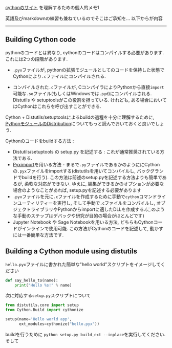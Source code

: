 [cythonのサイト](http://docs.cython.org/en/latest/src/quickstart/build.html) を理解するための個人的メモ1

英語及びmarkdownの練習も兼ねているのでそこはご承知を... 以下からが内容

***

## Building Cython code

pythonのコードとは異なり, cythonのコードはコンパイルする必要があります. これには2つの段階があります.

- `.pyx`ファイルが, pythonの拡張モジュールとしてのコードを保持した状態でCythonにより`.c`ファイルにコンパイルされる.

- コンパイルされた`.c`ファイルが, CコンパイラによりPythonから直接`import`可能な`.so`ファイル(もしくはWindowsでは`.pyd`)にコンパイルされる.
Distutils や setuptoolsがこの役割を担っている. けれども, ある場合においてはCythonはこれらを呼び出すことができる.

Cython + Distutils/setuptoolsによるbuildの過程を十分に理解するために, 
[PythonモジュールのDistribution](https://docs.python.org/3/distributing/index.html)についてもっと読んでおいておくと良いでしょう.


Cythonのコードをbuildする方法 :
- Distutils/setuptools の setup.py を記述する : これが通常推奨されている方法である.
- [Pyximport](http://docs.cython.org/en/latest/src/userguide/source_files_and_compilation.html#pyximport)を用いる方法 - まるで`.py`ファイルであるかのようににCythonの`.pyx`ファイルをimportする(distutilsを用いてコンパイルし, バックグランドでbuildを行う). この方法は前述のsetup.pyを記述する方法よりも簡単であるが, 柔軟な対応ができない. ゆえに, 編集ができるかのオプションが必要な場合のようなことがあれば, setup.pyを記述する必要があります
- `.pyx`ファイルを元に`.c`ファイルを作成するために手動で`cython`コマンドラインユーティリティーを実行し, そして手動で`.c`ファイルをコンパイルし, オブジェクトライブラリやPythonからimportに適したDLLを作成する.(このような手動のステップはデバックや研究が目的の場合がほとんどです)
- Jupyter Notebook や Sage Notebookを用いる方法, どちらもCythonコードがインラインで使用可能. この方法がCythonのコードを記述して, 動かすには一番簡単な方法です.



## Building a Cython module using distutils
```hello.pyx```ファイルに書かれた簡単な"hello world"スクリプトをイメージしてください

```python
def say_hello_to(name):
    print("Hello %s!" % name)
```

次に対応する```setup.py```スクリプトについて

```python
from distutils.core import setup
from Cython.Build import cythonize

setup(name='Hello world app',
      ext_modules=cythonize("hello.pyx"))
```

buildを行うために ```python setup.py build_ext --inplace```を実行してください.
そして


